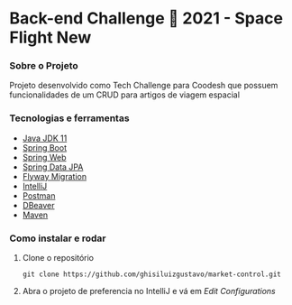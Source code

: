 # Back-end Challenge 🏅 2021 - Space Flight New

### Sobre o Projeto

Projeto desenvolvido como Tech Challenge para Coodesh que possuem
funcionalidades de um CRUD para artigos de viagem espacial

### Tecnologias e ferramentas

* [Java JDK 11](https://www.oracle.com/br/java/technologies/javase/jdk11-archive-downloads.html)
* [Spring Boot](https://spring.io/projects/spring-boot)
* [Spring Web](https://docs.spring.io/spring-boot/docs/2.6.1/reference/htmlsingle/#boot-features-developing-web-applications)
* [Spring Data JPA](https://docs.spring.io/spring-boot/docs/2.6.1/reference/htmlsingle/#boot-features-jpa-and-spring-data)
* [Flyway Migration](https://docs.spring.io/spring-boot/docs/2.6.1/reference/htmlsingle/#howto-execute-flyway-database-migrations-on-startup)
* [IntelliJ](https://www.jetbrains.com/pt-br/idea/)
* [Postman](https://www.postman.com/)
* [DBeaver](https://dbeaver.io/)
* [Maven](https://maven.apache.org/)

### Como instalar e rodar

1. Clone o repositório
   ```
   git clone https://github.com/ghisiluizgustavo/market-control.git
   ```
2. Abra o projeto de preferencia no IntelliJ e vá em *Edit Configurations*



